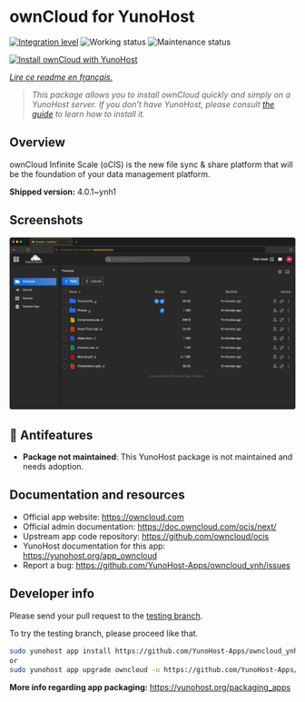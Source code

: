 <!--
N.B.: This README was automatically generated by https://github.com/YunoHost/apps/tree/master/tools/README-generator
It shall NOT be edited by hand.
-->

# ownCloud for YunoHost

[![Integration level](https://dash.yunohost.org/integration/owncloud.svg)](https://dash.yunohost.org/appci/app/owncloud) ![Working status](https://ci-apps.yunohost.org/ci/badges/owncloud.status.svg) ![Maintenance status](https://ci-apps.yunohost.org/ci/badges/owncloud.maintain.svg)

[![Install ownCloud with YunoHost](https://install-app.yunohost.org/install-with-yunohost.svg)](https://install-app.yunohost.org/?app=owncloud)

*[Lire ce readme en français.](./README_fr.md)*

> *This package allows you to install ownCloud quickly and simply on a YunoHost server.
If you don't have YunoHost, please consult [the guide](https://yunohost.org/#/install) to learn how to install it.*

## Overview

ownCloud Infinite Scale (oCIS) is the new file sync & share platform that will be the foundation of your data management platform.

**Shipped version:** 4.0.1~ynh1

## Screenshots

![Screenshot of ownCloud](./doc/screenshots/screenshot.png)

## :red_circle: Antifeatures

- **Package not maintained**: This YunoHost package is not maintained and needs adoption.

## Documentation and resources

* Official app website: <https://owncloud.com>
* Official admin documentation: <https://doc.owncloud.com/ocis/next/>
* Upstream app code repository: <https://github.com/owncloud/ocis>
* YunoHost documentation for this app: <https://yunohost.org/app_owncloud>
* Report a bug: <https://github.com/YunoHost-Apps/owncloud_ynh/issues>

## Developer info

Please send your pull request to the [testing branch](https://github.com/YunoHost-Apps/owncloud_ynh/tree/testing).

To try the testing branch, please proceed like that.

``` bash
sudo yunohost app install https://github.com/YunoHost-Apps/owncloud_ynh/tree/testing --debug
or
sudo yunohost app upgrade owncloud -u https://github.com/YunoHost-Apps/owncloud_ynh/tree/testing --debug
```

**More info regarding app packaging:** <https://yunohost.org/packaging_apps>
